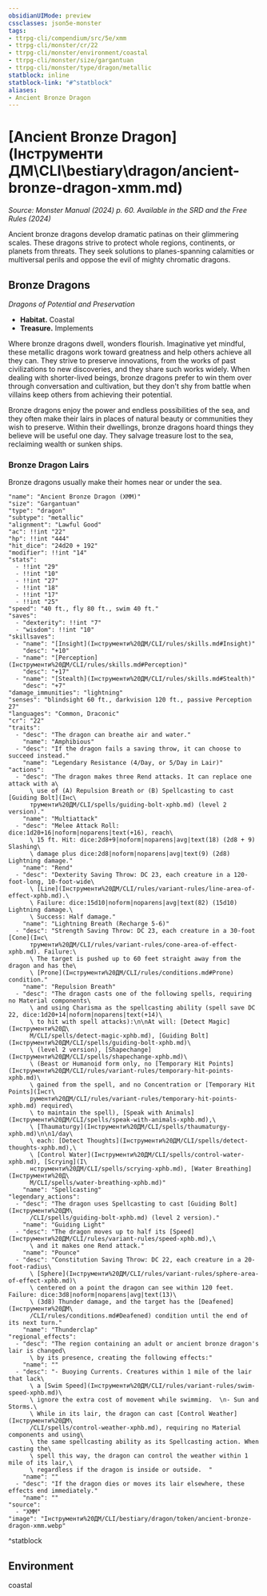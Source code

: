 ```yaml
---
obsidianUIMode: preview
cssclasses: json5e-monster
tags:
- ttrpg-cli/compendium/src/5e/xmm
- ttrpg-cli/monster/cr/22
- ttrpg-cli/monster/environment/coastal
- ttrpg-cli/monster/size/gargantuan
- ttrpg-cli/monster/type/dragon/metallic
statblock: inline
statblock-link: "#^statblock"
aliases:
- Ancient Bronze Dragon
---
```

# [Ancient Bronze Dragon](Інструменти ДМ\CLI\bestiary\dragon/ancient-bronze-dragon-xmm.md)
*Source: Monster Manual (2024) p. 60. Available in the <span title='Systems Reference Document (5.2)'>SRD</span> and the Free Rules (2024)*  

Ancient bronze dragons develop dramatic patinas on their glimmering scales. These dragons strive to protect whole regions, continents, or planets from threats. They seek solutions to planes-spanning calamities or multiversal perils and oppose the evil of mighty chromatic dragons.

## Bronze Dragons

*Dragons of Potential and Preservation*

- **Habitat.** Coastal  
- **Treasure.** Implements  

Where bronze dragons dwell, wonders flourish. Imaginative yet mindful, these metallic dragons work toward greatness and help others achieve all they can. They strive to preserve innovations, from the works of past civilizations to new discoveries, and they share such works widely. When dealing with shorter-lived beings, bronze dragons prefer to win them over through conversation and cultivation, but they don't shy from battle when villains keep others from achieving their potential.

Bronze dragons enjoy the power and endless possibilities of the sea, and they often make their lairs in places of natural beauty or communities they wish to preserve. Within their dwellings, bronze dragons hoard things they believe will be useful one day. They salvage treasure lost to the sea, reclaiming wealth or sunken ships.

### Bronze Dragon Lairs

Bronze dragons usually make their homes near or under the sea.

```statblock
"name": "Ancient Bronze Dragon (XMM)"
"size": "Gargantuan"
"type": "dragon"
"subtype": "metallic"
"alignment": "Lawful Good"
"ac": !!int "22"
"hp": !!int "444"
"hit_dice": "24d20 + 192"
"modifier": !!int "14"
"stats":
  - !!int "29"
  - !!int "10"
  - !!int "27"
  - !!int "18"
  - !!int "17"
  - !!int "25"
"speed": "40 ft., fly 80 ft., swim 40 ft."
"saves":
  - "dexterity": !!int "7"
  - "wisdom": !!int "10"
"skillsaves":
  - "name": "[Insight](Інструменти%20ДМ/CLI/rules/skills.md#Insight)"
    "desc": "+10"
  - "name": "[Perception](Інструменти%20ДМ/CLI/rules/skills.md#Perception)"
    "desc": "+17"
  - "name": "[Stealth](Інструменти%20ДМ/CLI/rules/skills.md#Stealth)"
    "desc": "+7"
"damage_immunities": "lightning"
"senses": "blindsight 60 ft., darkvision 120 ft., passive Perception 27"
"languages": "Common, Draconic"
"cr": "22"
"traits":
  - "desc": "The dragon can breathe air and water."
    "name": "Amphibious"
  - "desc": "If the dragon fails a saving throw, it can choose to succeed instead."
    "name": "Legendary Resistance (4/Day, or 5/Day in Lair)"
"actions":
  - "desc": "The dragon makes three Rend attacks. It can replace one attack with a\
      \ use of (A) Repulsion Breath or (B) Spellcasting to cast [Guiding Bolt](Інс\
      трументи%20ДМ/CLI/spells/guiding-bolt-xphb.md) (level 2 version)."
    "name": "Multiattack"
  - "desc": "Melee Attack Roll: dice:1d20+16|noform|noparens|text(+16), reach\
      \ 15 ft. Hit: dice:2d8+9|noform|noparens|avg|text(18) (2d8 + 9) Slashing\
      \ damage plus dice:2d8|noform|noparens|avg|text(9) (2d8) Lightning damage."
    "name": "Rend"
  - "desc": "Dexterity Saving Throw: DC 23, each creature in a 120-foot-long, 10-foot-wide\
      \ [Line](Інструменти%20ДМ/CLI/rules/variant-rules/line-area-of-effect-xphb.md).\
      \ Failure: dice:15d10|noform|noparens|avg|text(82) (15d10) Lightning damage.\
      \ Success: Half damage."
    "name": "Lightning Breath (Recharge 5-6)"
  - "desc": "Strength Saving Throw: DC 23, each creature in a 30-foot [Cone](Інс\
      трументи%20ДМ/CLI/rules/variant-rules/cone-area-of-effect-xphb.md). Failure:\
      \ The target is pushed up to 60 feet straight away from the dragon and has the\
      \ [Prone](Інструменти%20ДМ/CLI/rules/conditions.md#Prone) condition."
    "name": "Repulsion Breath"
  - "desc": "The dragon casts one of the following spells, requiring no Material components\
      \ and using Charisma as the spellcasting ability (spell save DC 22, dice:1d20+14|noform|noparens|text(+14)\
      \ to hit with spell attacks):\n\nAt will: [Detect Magic](Інструменти%20Д\
      М/CLI/spells/detect-magic-xphb.md), [Guiding Bolt](Інструменти%20ДМ/CLI/spells/guiding-bolt-xphb.md)\
      \ (level 2 version), [Shapechange](Інструменти%20ДМ/CLI/spells/shapechange-xphb.md)\
      \ (Beast or Humanoid form only, no [Temporary Hit Points](Інструменти%20ДМ/CLI/rules/variant-rules/temporary-hit-points-xphb.md)\
      \ gained from the spell, and no Concentration or [Temporary Hit Points](Інст\
      рументи%20ДМ/CLI/rules/variant-rules/temporary-hit-points-xphb.md) required\
      \ to maintain the spell), [Speak with Animals](Інструменти%20ДМ/CLI/spells/speak-with-animals-xphb.md),\
      \ [Thaumaturgy](Інструменти%20ДМ/CLI/spells/thaumaturgy-xphb.md)\n\n1/day\
      \ each: [Detect Thoughts](Інструменти%20ДМ/CLI/spells/detect-thoughts-xphb.md),\
      \ [Control Water](Інструменти%20ДМ/CLI/spells/control-water-xphb.md), [Scrying](І\
      нструменти%20ДМ/CLI/spells/scrying-xphb.md), [Water Breathing](Інструменти%20Д\
      М/CLI/spells/water-breathing-xphb.md)"
    "name": "Spellcasting"
"legendary_actions":
  - "desc": "The dragon uses Spellcasting to cast [Guiding Bolt](Інструменти%20ДМ\
      /CLI/spells/guiding-bolt-xphb.md) (level 2 version)."
    "name": "Guiding Light"
  - "desc": "The dragon moves up to half its [Speed](Інструменти%20ДМ/CLI/rules/variant-rules/speed-xphb.md),\
      \ and it makes one Rend attack."
    "name": "Pounce"
  - "desc": "Constitution Saving Throw: DC 22, each creature in a 20-foot-radius\
      \ [Sphere](Інструменти%20ДМ/CLI/rules/variant-rules/sphere-area-of-effect-xphb.md)\
      \ centered on a point the dragon can see within 120 feet. Failure: dice:3d8|noform|noparens|avg|text(13)\
      \ (3d8) Thunder damage, and the target has the [Deafened](Інструменти%20ДМ\
      /CLI/rules/conditions.md#Deafened) condition until the end of its next turn."
    "name": "Thunderclap"
"regional_effects":
  - "desc": "The region containing an adult or ancient bronze dragon's lair is changed\
      \ by its presence, creating the following effects:"
    "name": ""
  - "desc": "- Buoying Currents. Creatures within 1 mile of the lair that lack\
      \ a [Swim Speed](Інструменти%20ДМ/CLI/rules/variant-rules/swim-speed-xphb.md)\
      \ ignore the extra cost of movement while swimming.  \n- Sun and Storms.\
      \ While in its lair, the dragon can cast [Control Weather](Інструменти%20ДМ\
      /CLI/spells/control-weather-xphb.md), requiring no Material components and using\
      \ the same spellcasting ability as its Spellcasting action. When casting the\
      \ spell this way, the dragon can control the weather within 1 mile of its lair,\
      \ regardless if the dragon is inside or outside.  "
    "name": ""
  - "desc": "If the dragon dies or moves its lair elsewhere, these effects end immediately."
    "name": ""
"source":
  - "XMM"
"image": "Інструменти%20ДМ/CLI/bestiary/dragon/token/ancient-bronze-dragon-xmm.webp"
```
^statblock

## Environment

coastal